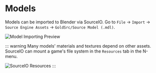 # Models

Models can be imported to Blender via SourceIO. Go to ``File`` -> ``Import`` -> ``Source Engine Assets`` -> ``GoldSrc/Source Model (.mdl)``.

![Model Importing Preview](/importing_models.gif)

::: warning
Many models' materials and textures depend on other assets. SourceIO can mount a game's file system in the ``Resources`` tab in the N-menu.

![SourceIO Resources](/sourceio_resources.gif)
:::
